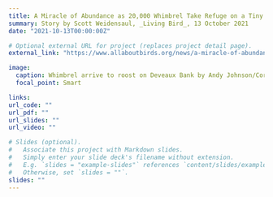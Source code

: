 ```yaml
---
title: A Miracle of Abundance as 20,000 Whimbrel Take Refuge on a Tiny Island
summary: Story by Scott Weidensaul, _Living Bird_, 13 October 2021
date: "2021-10-13T00:00:00Z"

# Optional external URL for project (replaces project detail page).
external_link: "https://www.allaboutbirds.org/news/a-miracle-of-abundance-as-20000-whimbrel-take-refuge-on-a-tiny-island/"

image:
  caption: Whimbrel arrive to roost on Deveaux Bank by Andy Johnson/Cornell Lab of Ornithology
  focal_point: Smart

links:
url_code: ""
url_pdf: ""
url_slides: ""
url_video: ""

# Slides (optional).
#   Associate this project with Markdown slides.
#   Simply enter your slide deck's filename without extension.
#   E.g. `slides = "example-slides"` references `content/slides/example-slides.md`.
#   Otherwise, set `slides = ""`.
slides: ""
---
```

